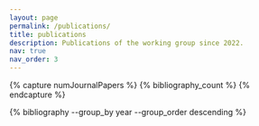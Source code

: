 ```yaml
---
layout: page
permalink: /publications/
title: publications
description: Publications of the working group since 2022.
nav: true
nav_order: 3
---
```


<!-- _pages/publications.md -->

<!-- From https://github.com/inukshuk/jekyll-scholar/issues/157 -->

<div class="newpublications">

{% capture numJournalPapers %}
  {% bibliography_count %}
{% endcapture %}

<div style="counter-reset:bibitem {{numJournalPapers|plus:1}}">
</div>
{% bibliography --group_by year --group_order descending %}

</div>
